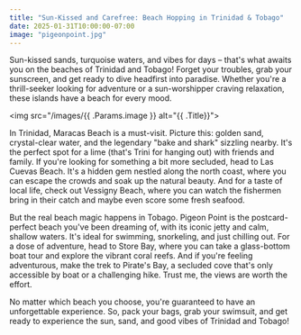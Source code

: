```yaml
---
title: "Sun-Kissed and Carefree: Beach Hopping in Trinidad & Tobago"
date: 2025-01-31T10:00:00-07:00
image: "pigeonpoint.jpg"
---
```



Sun-kissed sands, turquoise waters, and vibes for days – that's what awaits you on the beaches of Trinidad and Tobago! Forget your troubles, grab your sunscreen, and get ready to dive headfirst into paradise. Whether you're a thrill-seeker looking for adventure or a sun-worshipper craving relaxation, these islands have a beach for every mood.

<img src="/images/{{ .Params.image }} alt="{{ .Title}}">

In Trinidad, Maracas Beach is a must-visit. Picture this: golden sand, crystal-clear water, and the legendary "bake and shark" sizzling nearby. It's the perfect spot for a lime (that's Trini for hanging out) with friends and family. If you're looking for something a bit more secluded, head to Las Cuevas Beach. It's a hidden gem nestled along the north coast, where you can escape the crowds and soak up the natural beauty. And for a taste of local life, check out Vessigny Beach, where you can watch the fishermen bring in their catch and maybe even score some fresh seafood.

But the real beach magic happens in Tobago. Pigeon Point is the postcard-perfect beach you've been dreaming of, with its iconic jetty and calm, shallow waters. It's ideal for swimming, snorkeling, and just chilling out. For a dose of adventure, head to Store Bay, where you can take a glass-bottom boat tour and explore the vibrant coral reefs. And if you're feeling adventurous, make the trek to Pirate's Bay, a secluded cove that's only accessible by boat or a challenging hike. Trust me, the views are worth the effort.

No matter which beach you choose, you're guaranteed to have an unforgettable experience. So, pack your bags, grab your swimsuit, and get ready to experience the sun, sand, and good vibes of Trinidad and Tobago!